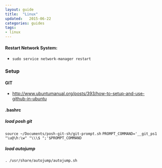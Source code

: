```yaml
---
layout: guide
title:  "Linux"
updated:   2015-06-22
categories: guides
tags:
- linux
---
```


#### Restart Network System:
* `sudo service network-manager restart`

### Setup

#### GIT
* http://www.ubuntumanual.org/posts/393/how-to-setup-and-use-github-in-ubuntu

#### .bashrc
##### load posh git
`source ~/Documents/posh-git-sh/git-prompt.sh`
`PROMPT_COMMAND='__git_ps1 "\u@\h:\w" "\\\$ ";'$PROMPT_COMMAND`

##### load autojump
`. /usr/share/autojump/autojump.sh`
